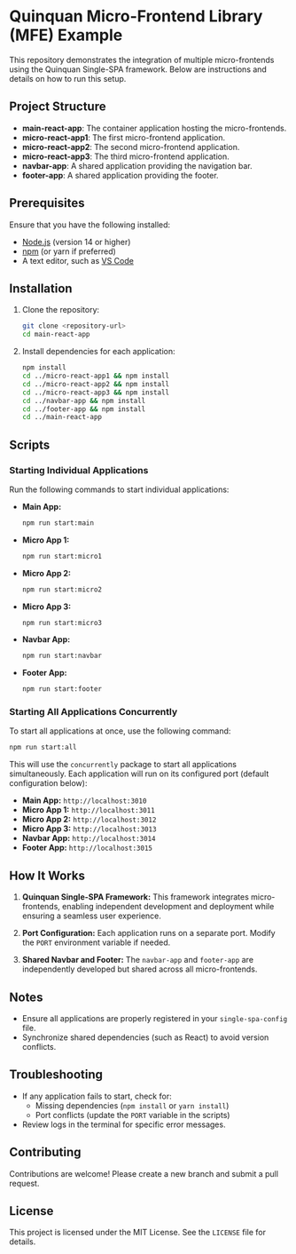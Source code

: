 # Quinquan Micro-Frontend Library (MFE) Example

This repository demonstrates the integration of multiple micro-frontends using the Quinquan Single-SPA framework. Below are instructions and details on how to run this setup.

## Project Structure

- **main-react-app**: The container application hosting the micro-frontends.
- **micro-react-app1**: The first micro-frontend application.
- **micro-react-app2**: The second micro-frontend application.
- **micro-react-app3**: The third micro-frontend application.
- **navbar-app**: A shared application providing the navigation bar.
- **footer-app**: A shared application providing the footer.

## Prerequisites

Ensure that you have the following installed:

- [Node.js](https://nodejs.org/) (version 14 or higher)
- [npm](https://www.npmjs.com/) (or yarn if preferred)
- A text editor, such as [VS Code](https://code.visualstudio.com/)

## Installation

1. Clone the repository:
   ```bash
   git clone <repository-url>
   cd main-react-app
   ```

2. Install dependencies for each application:
   ```bash
   npm install
   cd ../micro-react-app1 && npm install
   cd ../micro-react-app2 && npm install
   cd ../micro-react-app3 && npm install
   cd ../navbar-app && npm install
   cd ../footer-app && npm install
   cd ../main-react-app
   ```

## Scripts

### Starting Individual Applications

Run the following commands to start individual applications:

- **Main App:**
  ```bash
  npm run start:main
  ```

- **Micro App 1:**
  ```bash
  npm run start:micro1
  ```

- **Micro App 2:**
  ```bash
  npm run start:micro2
  ```

- **Micro App 3:**
  ```bash
  npm run start:micro3
  ```

- **Navbar App:**
  ```bash
  npm run start:navbar
  ```

- **Footer App:**
  ```bash
  npm run start:footer
  ```

### Starting All Applications Concurrently

To start all applications at once, use the following command:

```bash
npm run start:all
```

This will use the `concurrently` package to start all applications simultaneously. Each application will run on its configured port (default configuration below):

- **Main App:** `http://localhost:3010`
- **Micro App 1:** `http://localhost:3011`
- **Micro App 2:** `http://localhost:3012`
- **Micro App 3:** `http://localhost:3013`
- **Navbar App:** `http://localhost:3014`
- **Footer App:** `http://localhost:3015`

## How It Works

1. **Quinquan Single-SPA Framework:**
   This framework integrates micro-frontends, enabling independent development and deployment while ensuring a seamless user experience.

2. **Port Configuration:**
   Each application runs on a separate port. Modify the `PORT` environment variable if needed.

3. **Shared Navbar and Footer:**
   The `navbar-app` and `footer-app` are independently developed but shared across all micro-frontends.

## Notes

- Ensure all applications are properly registered in your `single-spa-config` file.
- Synchronize shared dependencies (such as React) to avoid version conflicts.

## Troubleshooting

- If any application fails to start, check for:
  - Missing dependencies (`npm install` or `yarn install`)
  - Port conflicts (update the `PORT` variable in the scripts)
- Review logs in the terminal for specific error messages.

## Contributing

Contributions are welcome! Please create a new branch and submit a pull request.

## License

This project is licensed under the MIT License. See the `LICENSE` file for details.

